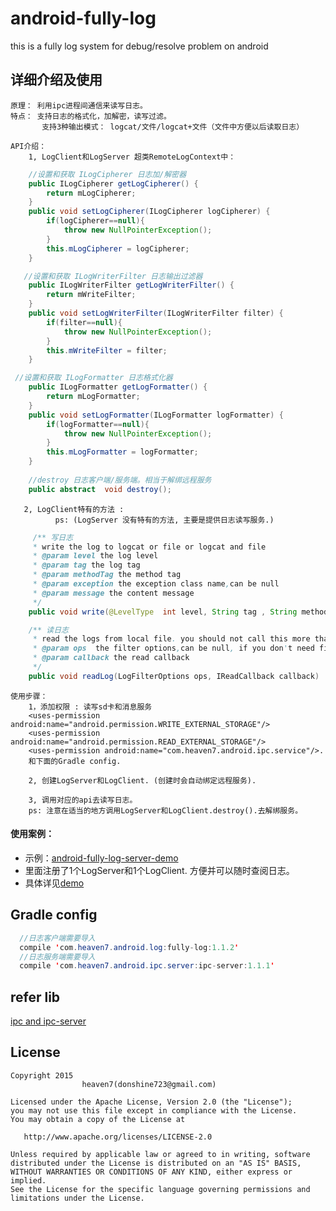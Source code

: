# android-fully-log
this is a fully log system for debug/resolve problem on android

##  详细介绍及使用
    原理： 利用ipc进程间通信来读写日志。
    特点： 支持日志的格式化，加解密，读写过滤。
           支持3种输出模式： logcat/文件/logcat+文件（文件中方便以后读取日志） 
    
    API介绍：
        1, LogClient和LogServer 超类RemoteLogContext中：
``` java
    //设置和获取 ILogCipherer 日志加/解密器
    public ILogCipherer getLogCipherer() {
        return mLogCipherer;
    }
    public void setLogCipherer(ILogCipherer logCipherer) {
        if(logCipherer==null){
            throw new NullPointerException();
        }
        this.mLogCipherer = logCipherer;
    }

   //设置和获取 ILogWriterFilter 日志输出过滤器
    public ILogWriterFilter getLogWriterFilter() {
        return mWriteFilter;
    }
    public void setLogWriterFilter(ILogWriterFilter filter) {
        if(filter==null){
            throw new NullPointerException();
        }
        this.mWriteFilter = filter;
    }

 //设置和获取 ILogFormatter 日志格式化器
    public ILogFormatter getLogFormatter() {
        return mLogFormatter;
    }
    public void setLogFormatter(ILogFormatter logFormatter) {
        if(logFormatter==null){
            throw new NullPointerException();
        }
        this.mLogFormatter = logFormatter;
    }
    
    //destroy 日志客户端/服务端。相当于解绑远程服务
    public abstract  void destroy();

``` 
       2, LogClient特有的方法 :
              ps: (LogServer 没有特有的方法, 主要是提供日志读写服务.)
``` java
     /** 写日志
     * write the log to logcat or file or logcat and file
     * @param level the log level
     * @param tag the log tag
     * @param methodTag the method tag
     * @param exception the exception class name,can be null
     * @param message the content message
     */
    public void write(@LevelType  int level, String tag , String methodTag, String exception ,String message)
``` 
         
``` java         
    /** 读日志
     * read the logs from local file. you should not call this more than once until it callback.
     * @param ops  the filter options,can be null, if you don't need fiter log (日志过滤器选项)
     * @param callback the read callback
     */
    public void readLog(LogFilterOptions ops, IReadCallback callback)
```  
    使用步骤：
        1，添加权限 : 读写sd卡和消息服务
        <uses-permission android:name="android.permission.WRITE_EXTERNAL_STORAGE"/>
        <uses-permission android:name="android.permission.READ_EXTERNAL_STORAGE"/>
        <uses-permission android:name="com.heaven7.android.ipc.service"/>. 
        和下面的Gradle config.
        
        2, 创建LogServer和LogClient. (创建时会自动绑定远程服务).
        
        3, 调用对应的api去读写日志。
        ps: 注意在适当的地方调用LogServer和LogClient.destroy().去解绑服务。
        
#### 使用案例：
   -  示例：[android-fully-log-server-demo](https://github.com/LightSun/android-fully-log-server-demo) 
   -  里面注册了1个LogServer和1个LogClient. 方便并可以随时查阅日志。
   -  具体详见[demo](https://github.com/LightSun/android-fully-log-server-demo/tree/master/Android-fully-log-server-demo/app)
        
## Gradle config    
``` java 
  //日志客户端需要导入
  compile 'com.heaven7.android.log:fully-log:1.1.2'
  //日志服务端需要导入
  compile 'com.heaven7.android.ipc.server:ipc-server:1.1.1'
``` 

## refer lib
[ipc and ipc-server](https://github.com/LightSun/android-common-util-light)


## License

    Copyright 2015   
                    heaven7(donshine723@gmail.com)

    Licensed under the Apache License, Version 2.0 (the "License");
    you may not use this file except in compliance with the License.
    You may obtain a copy of the License at

       http://www.apache.org/licenses/LICENSE-2.0

    Unless required by applicable law or agreed to in writing, software
    distributed under the License is distributed on an "AS IS" BASIS,
    WITHOUT WARRANTIES OR CONDITIONS OF ANY KIND, either express or implied.
    See the License for the specific language governing permissions and
    limitations under the License.
